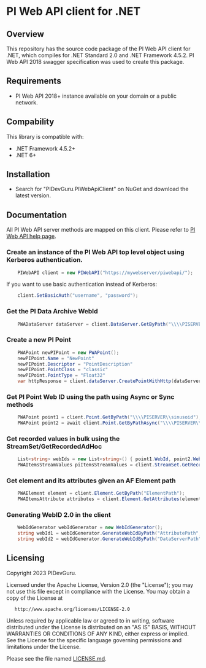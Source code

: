 PI Web API client for .NET
===

## Overview
This repository has the source code package of the PI Web API client for .NET, which compiles for .NET Standard 2.0 and .NET Framework 4.5.2. PI Web API 2018 swagger specification was used to create this package.

## Requirements

 - PI Web API 2018+ instance available on your domain or a public network.


## Compability

This library is compatible with:

- .NET Framework 4.5.2+
- .NET 6+

## Installation

 - Search for "PIDevGuru.PIWebApiClient" on NuGet and download the latest version.

 
## Documentation

All PI Web API server methods are mapped on this client. Please refer to [PI Web API help page](https://docs.aveva.com/bundle/pi-web-api-reference/page/help). 

 ### Create an instance of the PI Web API top level object using Kerberos authentication.

```cs
	PIWebAPI client = new PIWebAPI("https://mywebserver/piwebapi/");  
``` 

If you want to use basic authentication instead of Kerberos:

```cs
	client.SetBasicAuth("username", "password"); 
``` 


### Get the PI Data Archive WebId

```cs
	PWADataServer dataServer = client.DataServer.GetByPath("\\\\PISERVER");
```

### Create a new PI Point

```cs
	PWAPoint newPIPoint = new PWAPoint();
	newPIPoint.Name = "NewPoint"
	newPIPoint.Descriptor = "PointDescription"
	newPIPoint.PointClass = "classic"
	newPIPoint.PointType = "Float32"
	var httpResponse = client.dataServer.CreatePointWithHttp(dataServer.webId, newPIPoint)
```

### Get PI Point Web ID using the path using Async or Sync methods

```cs
	PWAPoint point1 = client.Point.GetByPath("\\\\PISERVER\\sinusoid");
	PWAPoint point2 = await client.Point.GetByPathAsync("\\\\PISERVER\\sinusoidu");
```

### Get recorded values in bulk using the StreamSet/GetRecordedAdHoc

```cs
	List<string> webIds = new List<string>() { point1.WebId, point2.WebId };
	PWAItemsStreamValues piItemsStreamValues = client.StreamSet.GetRecordedAdHoc(webIds, startTime: "*-3d", endTime: "*");
```


### Get element and its attributes given an AF Element path

```cs
	PWAElement element = client.Element.GetByPath("ElementPath");
	PWAItemsAttribute attributes = client.Element.GetAttributes(element.WebId, null, 1000, null, false);
```

### Generating WebID 2.0 in the client

```cs
	WebIdGenerator webIdGenerator = new WebIdGenerator();
	string webId1 = webIdGenerator.GenerateWebIdByPath("AttributePath", typeof(PWAAttribute), typeof(PWAElement));
	string webId2 = webIdGenerator.GenerateWebIdByPath("DataServerPath", typeof(PWADataServer));
```




## Licensing
Copyright 2023 PIDevGuru.

   Licensed under the Apache License, Version 2.0 (the "License");
   you may not use this file except in compliance with the License.
   You may obtain a copy of the License at

       http://www.apache.org/licenses/LICENSE-2.0

   Unless required by applicable law or agreed to in writing, software
   distributed under the License is distributed on an "AS IS" BASIS,
   WITHOUT WARRANTIES OR CONDITIONS OF ANY KIND, either express or implied.
   See the License for the specific language governing permissions and
   limitations under the License.
   
Please see the file named [LICENSE.md](LICENSE.md).

